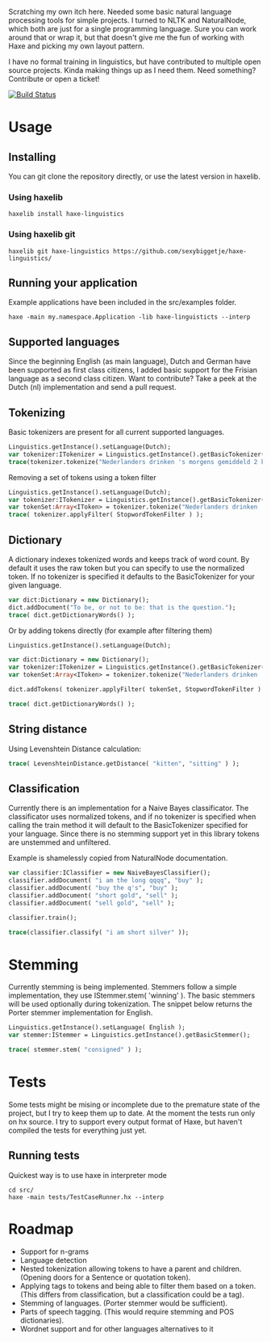 Scratching my own itch here. Needed some basic natural language processing tools for simple projects.
I turned to NLTK and NaturalNode, which both are just for a single programming language. Sure you can work around that or wrap it,
but that doesn't give me the fun of working with Haxe and picking my own layout pattern.

I have no formal training in linguistics, but have contributed to multiple open source projects. Kinda making things up as I need them.
Need something? Contribute or open a ticket!

[![Build Status](https://travis-ci.org/sexybiggetje/haxe-linguistics.svg?branch=master)](https://travis-ci.org/sexybiggetje/haxe-linguistics)

# Usage #

## Installing ##
You can git clone the repository directly, or use the latest version in haxelib.

### Using haxelib ####
```
haxelib install haxe-linguistics
```

### Using haxelib git ####
```
haxelib git haxe-linguistics https://github.com/sexybiggetje/haxe-linguistics/
```

## Running your application ##
Example applications have been included in the src/examples folder.
```
haxe -main my.namespace.Application -lib haxe-linguisticts --interp
```

## Supported languages ##
Since the beginning English (as main language), Dutch and German have been supported as first class citizens, I added basic support for the Frisian language as a second class citizen. Want to contribute? Take a peek at the Dutch (nl) implementation and send a pull request.

## Tokenizing ##
Basic tokenizers are present for all current supported languages.

```haxe
Linguistics.getInstance().setLanguage(Dutch);
var tokenizer:ITokenizer = Linguistics.getInstance().getBasicTokenizer();
trace(tokenizer.tokenize("Nederlanders drinken 's morgens gemiddeld 2 koppen koffie."));
```

Removing a set of tokens using a token filter
```haxe
Linguistics.getInstance().setLanguage(Dutch);
var tokenizer:ITokenizer = Linguistics.getInstance().getBasicTokenizer();
var tokenSet:Array<IToken> = tokenizer.tokenize("Nederlanders drinken 's morgens gemiddeld 2 koppen koffie.");
trace( tokenizer.applyFilter( StopwordTokenFilter ) );
```

## Dictionary ##
A dictionary indexes tokenized words and keeps track of word count. By default it uses the raw token but you can specify to use the normalized token. If no tokenizer is specified it defaults to the BasicTokenizer for your given language.
```haxe
var dict:Dictionary = new Dictionary();
dict.addDocument("To be, or not to be: that is the question.");
trace( dict.getDictionaryWords() );
```

Or by adding tokens directly (for example after filtering them)
```haxe
Linguistics.getInstance().setLanguage(Dutch);

var dict:Dictionary = new Dictionary();
var tokenizer:ITokenizer = Linguistics.getInstance().getBasicTokenizer();
var tokenSet:Array<IToken> = tokenizer.tokenize("Nederlanders drinken 's morgens gemiddeld 2 koppen koffie.");

dict.addTokens( tokenizer.applyFilter( tokenSet, StopwordTokenFilter ) );

trace( dict.getDictionaryWords() );
```

## String distance ##
Using Levenshtein Distance calculation:
```haxe
trace( LevenshteinDistance.getDistance( "kitten", "sitting" ) );
```

## Classification ##
Currently there is an implementation for a Naive Bayes classificator.
The classificator uses normalized tokens, and if no tokenizer is specified when calling the train method it will default to the BasicTokenizer specified for your language.
Since there is no stemming support yet in this library tokens are unstemmed and unfiltered.

Example is shamelessly copied from NaturalNode documentation.
```haxe
var classifier:IClassifier = new NaiveBayesClassifier();
classifier.addDocument( "i am the long qqqq", "buy" );
classifier.addDocument( "buy the q's", "buy" );
classifier.addDocument( "short gold", "sell" );
classifier.addDocument( "sell gold", "sell" );

classifier.train();

trace(classifier.classify( "i am short silver" ));
```

# Stemming #
Currently stemming is being implemented. Stemmers follow a simple implementation, they use IStemmer.stem( 'winning' ). The basic stemmers will be used optionally during tokenization. The snippet below returns the Porter stemmer implementation for English.
```haxe
Linguistics.getInstance().setLanguage( English );
var stemmer:IStemmer = Linguistics.getInstance().getBasicStemmer();

trace( stemmer.stem( "consigned" ) );
```

# Tests #
Some tests might be mising or incomplete due to the premature state of the project, but I try to keep them up to date.
At the moment the tests run only on hx source. I try to support every output format of Haxe, but haven't compiled the tests for everything just yet.

## Running tests ##
Quickest way is to use haxe in interpreter mode

```
cd src/
haxe -main tests/TestCaseRunner.hx --interp
```

# Roadmap #
- Support for n-grams
- Language detection
- Nested tokenization allowing tokens to have a parent and children. (Opening doors for a Sentence or quotation token).
- Applying tags to tokens and being able to filter them based on a token. (This differs from classification, but a classification could be a tag).
- Stemming of languages. (Porter stemmer would be sufficient).
- Parts of speech tagging. (This would require stemming and POS dictionaries).
- Wordnet support and for other languages alternatives to it
